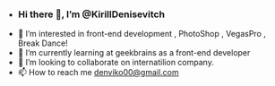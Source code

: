 - ### Hi there 👋, I’m @KirillDenisevitch
- 👀 I’m interested in front-end development , PhotoShop , VegasPro , Break Dance!
- 🌱 I’m currently learning at geekbrains as a front-end developer
- 💞️ I’m looking to collaborate on internatilion company.
- 📫 How to reach me denviko00@gmail.com


<!---
kireks-bboy/kireks-bboy is a ✨ special ✨ repository because its `README.md` (this file) appears on your GitHub profile.
You can click the Preview link to take a look at your changes.
--->
